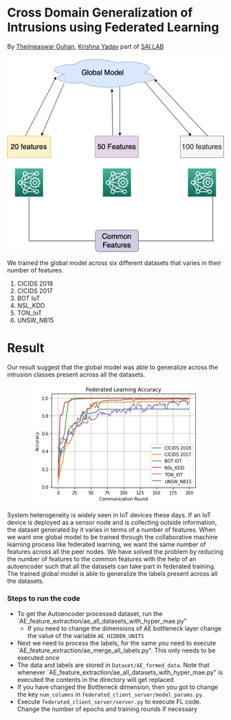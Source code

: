 # Cross Domain Generalization of Intrusions using Federated Learning
By [Thejineaswar Guhan](https://www.linkedin.com/in/gthejin/), [Krishna Yadav](https://in.linkedin.com/in/krishna-yadav-434324192) part of [SAI LAB](https://saailab.github.io/)

<p align = 'center'> <img src ="https://github.com/cryptogeekk/Cross-Domain-Generalization-of-Intrusions/blob/main/System%20Heterogeneity.png" ></a>

We trained the global model across six different datasets that varies in their number of features.
1. CICIDS 2018
2. CICIDS 2017
3. BOT IoT
4. NSL_KDD
5. TON_IoT
6. UNSW_NB15

# Result
Our result suggest that the global model was able to generalize across the intrusion classes present across all the datasets.


<p align = 'center'> <img src ="https://github.com/cryptogeekk/Cross-Domain-Generalization-of-Intrusions/blob/main/FL_Cross_domain_250.jpeg"> </p>

System heterogeneity is widely seen in IoT devices these days. If an IoT device is deployed as a sensor node and is collecting outside information, the dataset generated by it varies in terms of a number of features. When we want one global model to be trained through the collaborative machine learning process like federated learning, we want the same number of features across all the peer nodes. We have solved the problem by reducing the number of features to the common features with the help of an autoencoder such that all the datasets can take part in federated training. The trained global model is able to generalize the labels present across all the datasets.


### Steps to run the code
* To get the Autoencoder processed dataset, run the `AE_feature_extraction/ae_all_datasets_with_hyper_mae.py"
  * If you need to change the dimensions of AE bottleneck layer change the value of the variable `AE_HIDDEN_UNITS`   
* Next we need to process the labels, for the same you need to execute `AE_feature_extraction/ae_merge_all_labels.py". This only needs to be executed once
* The data and labels are stored in `Dataset/AE_formed_data`. Note that whenever `AE_feature_extraction/ae_all_datasets_with_hyper_mae.py" is executed the contents in the directory will get replaced
* If you have changed the Bottleneck dimension, then you got to change the key `num_columns` in `federated_client_server/model_params.py`. 
* Execute `federated_client_server/server.py` to execute FL code. Change the number of epochs and training rounds if necessary
